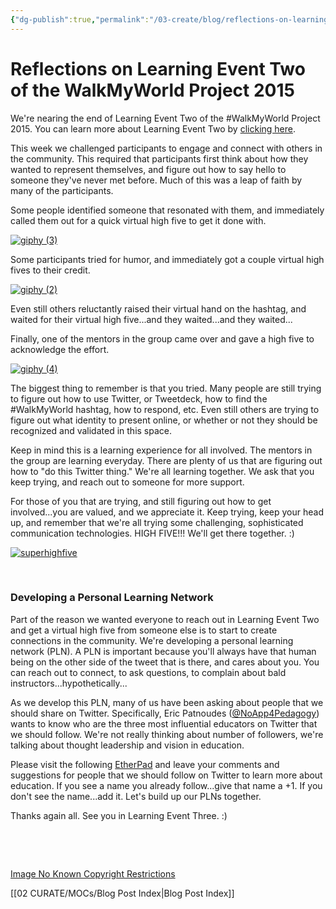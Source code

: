 ```yaml
---
{"dg-publish":true,"permalink":"/03-create/blog/reflections-on-learning-event-two-of-the-walk-my-world-project-2015/","title":"Reflections on Learning Event Two of the #WalkMyWorld Project 2015","tags":["twitter","walkmyworld"]}
---
```


# Reflections on Learning Event Two of the WalkMyWorld Project 2015

We're nearing the end of Learning Event Two of the #WalkMyWorld Project 2015. You can learn more about Learning Event Two by [clicking here](http://bit.ly/walk2015LE2).

This week we challenged participants to engage and connect with others in the community. This required that participants first think about how they wanted to represent themselves, and figure out how to say hello to someone they've never met before. Much of this was a leap of faith by many of the participants.

Some people identified someone that resonated with them, and immediately called them out for a quick virtual high five to get it done with.

[![giphy (3)](images/giphy-3.gif)](http://wiobyrne.com/wp-content/uploads/2015/01/giphy-3.gif)

Some participants tried for humor, and immediately got a couple virtual high fives to their credit.

[![giphy (2)](images/giphy-2.gif)](http://wiobyrne.com/wp-content/uploads/2015/01/giphy-2.gif)

Even still others reluctantly raised their virtual hand on the hashtag, and waited for their virtual high five...and they waited...and they waited...

Finally, one of the mentors in the group came over and gave a high five to acknowledge the effort.

[![giphy (4)](images/giphy-4.gif)](http://wiobyrne.com/wp-content/uploads/2015/01/giphy-4.gif)

The biggest thing to remember is that you tried. Many people are still trying to figure out how to use Twitter, or Tweetdeck, how to find the #WalkMyWorld hashtag, how to respond, etc. Even still others are trying to figure out what identity to present online, or whether or not they should be recognized and validated in this space.

Keep in mind this is a learning experience for all involved. The mentors in the group are learning everyday. There are plenty of us that are figuring out how to "do this Twitter thing." We're all learning together. We ask that you keep trying, and reach out to someone for more support.

For those of you that are trying, and still figuring out how to get involved...you are valued, and we appreciate it. Keep trying, keep your head up, and remember that we're all trying some challenging, sophisticated communication technologies. HIGH FIVE!!! We'll get there together. :)

[![superhighfive](images/superhighfive.gif)](http://wiobyrne.com/wp-content/uploads/2015/01/superhighfive.gif)

 

### Developing a Personal Learning Network

Part of the reason we wanted everyone to reach out in Learning Event Two and get a virtual high five from someone else is to start to create connections in the community. We're developing a personal learning network (PLN). A PLN is important because you'll always have that human being on the other side of the tweet that is there, and cares about you. You can reach out to connect, to ask questions, to complain about bald instructors...hypothetically...

As we develop this PLN, many of us have been asking about people that we should share on Twitter. Specifically, Eric Patnoudes ([@NoApp4Pedagogy](https://twitter.com/NoApp4Pedagogy)) wants to know who are the three most influential educators on Twitter that we should follow. We're not really thinking about number of followers, we're talking about thought leadership and vision in education.

Please visit the following [EtherPad](https://wiobyrne.titanpad.com/8) and leave your comments and suggestions for people that we should follow on Twitter to learn more about education. If you see a name you already follow...give that name a +1. If you don't see the name...add it. Let's build up our PLNs together.

Thanks again all. See you in Learning Event Three. :)

 

 

[Image No Known Copyright Restrictions](https://www.flickr.com/photos/mississippi-dept-of-archives-and-history/8498415514/in/gallery-horngyih-72157644742046979/)

[[02 CURATE/MOCs/Blog Post Index\|Blog Post Index]]